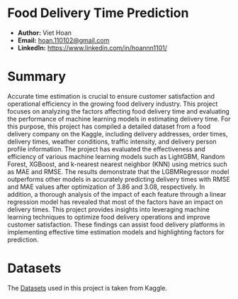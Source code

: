 # Food Delivery Time Prediction
- **Author:** Viet Hoan
- **Email:** hoan.110102@gmail.com
- **LinkedIn:** https://www.linkedin.com/in/hoannn1101/

# Summary
Accurate time estimation is crucial to ensure customer satisfaction and operational efficiency in the growing food delivery industry. This project focuses on analyzing the factors affecting food delivery time and evaluating the performance of machine learning models in estimating delivery time. For this purpose, this project has compiled a detailed dataset from a food delivery company on the Kaggle, including delivery addresses, order times, delivery times, weather conditions, traffic intensity, and delivery person profile information. The project has evaluated the effectiveness and efficiency of various machine learning models such as LightGBM, Random Forest, XGBoost, and k-nearest nearest neighbor (KNN) using metrics such as MAE and RMSE. The results demonstrate that the LGBMRegressor model outperforms other models in accurately predicting delivery times with RMSE and MAE values after optimization of 3.86 and 3.08, respectively. In addition, a thorough analysis of the impact of each feature through a linear regression model has revealed that most of the factors have an impact on delivery times. This project provides insights into leveraging machine learning techniques to optimize food delivery operations and improve customer satisfaction. These findings can assist food delivery platforms in implementing effective time estimation models and highlighting factors for prediction.

# Datasets
The [Datasets](https://www.kaggle.com/datasets/gauravmalik26/food-delivery-dataset) used in this project is taken from Kaggle.
